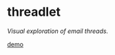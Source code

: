 # threadlet
*Visual exploration of email threads.*

[demo](https://phongvis.github.io/threadlet/demo/thread/)
